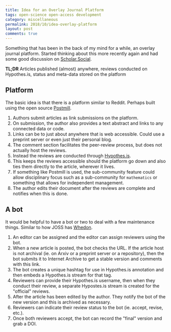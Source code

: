 ```yaml
---
title: Idea for an Overlay Journal Platform
tags: open-science open-access development
category: miscellaneous
permalink: 2018/10/idea-overlay-platform
layout: post
comments: true
---
```


Something that has been in the back of my mind for a while, an overlay journal platform. Started thinking about this more recently again and had some good discussion on [Scholar.Social](https://scholar.social/@drb/100882764015004813).

**TL;DR** Articles published (almost) anywhere, reviews conducted on Hypothes.is, status and meta-data stored on the platform

## Platform
The basic idea is that there is a platform similar to Reddit. Perhaps built using the open source [Postmill](https://postmill.xyz/).
1. Authors submit articles as link submissions on the platform.
1. On submission, the author also provides a text abstract and links to any connected data or code.
1. Links can be to just about anywhere that is web accessible. Could use a preprint server or even just their personal blog.
1. The comment section facilitates the peer-review process, but does not actually host the reviews.
1. Instead the reviews are conducted through [Hypothes.is](https://web.hypothes.is/).
1. This keeps the reviews accessible should the platform go down and also ties them directly to the article, wherever it lives.
1. If something like Postmill is used, the sub-community feature could allow disciplinary focus such as a sub-community for `mathematics` or something that allows for independent management.
1. The author edits their document after the reviews are complete and notifies when this is done.


## A bot
It would be helpful to have a bot or two to deal with a few maintenance things. Similar to how JOSS has [Whedon](https://github.com/openjournals/whedon).
1. An editor can be assigned and the editor can assign reviewers using the bot.
1. When a new article is posted, the bot checks the URL. If the article host is not archival (ie. on Arxiv or a preprint server or a repository), then the bot submits it to Internet Archive to get a stable version and comments with this link.
1. The bot creates a unique hashtag for use in Hypothes.is annotation and then embeds a Hypothes.is stream for that tag.
1. Reviewers can provide their Hypothes.is username, then when they conduct their review, a separate Hypostes.is stream is created for the "official" reviews.
1. After the article has been edited by the author. They notify the bot of the new version and this is archived as necessary.
1. Reviewers can indicate their review status to the bot (ie. accept, revise, etc.).
1. Once both reviewers accept, the bot can record the "final" version and grab a DOI.
